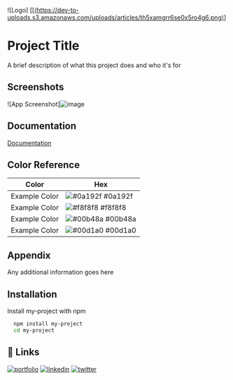
![Logo] [[[(https://dev-to-uploads.s3.amazonaws.com/uploads/articles/th5xamgrr6se0x5ro4g6.png)](https://www.google.com/imgres?imgurl=https%3A%2F%2Fmchost.ru%2Ffiles%2Fimg%2Fpython.png&imgrefurl=https%3A%2F%2Fmchost.ru%2Farticles%2Fchto-takoe-python%2F&tbnid=K8-3-zhe7Q9IZM&vet=12ahUKEwjup-Siq5T5AhXfAxAIHanJBX0QMygIegUIARDBAQ..i&docid=2LJgs2u3SUab8M&w=1200&h=356&q=%D0%BC%D0%B0%D1%88%D0%B8%D0%BD%D0%BD%D0%BE%D0%B5%20%D0%BE%D0%B1%D1%83%D1%87%D0%B5%D0%BD%D0%B8%D0%B5%20python%20%D0%BB%D0%BE%D0%B3%D0%BE%D1%82%D0%B8%D0%BF&ved=2ahUKEwjup-Siq5T5AhXfAxAIHanJBX0QMygIegUIARDBAQ)]

# Project Title

A brief description of what this project does and who it's for


## Screenshots

![App Screenshot]![image](https://user-images.githubusercontent.com/103319628/180814288-f5f43ed4-bd1a-429f-99f8-9bbf93bd8d38.png)


## Documentation

[Documentation](https://linktodocumentation)

## Color Reference

| Color             | Hex                                                                |
| ----------------- | ------------------------------------------------------------------ |
| Example Color | ![#0a192f](https://via.placeholder.com/10/0a192f?text=+) #0a192f |
| Example Color | ![#f8f8f8](https://via.placeholder.com/10/f8f8f8?text=+) #f8f8f8 |
| Example Color | ![#00b48a](https://via.placeholder.com/10/00b48a?text=+) #00b48a |
| Example Color | ![#00d1a0](https://via.placeholder.com/10/00b48a?text=+) #00d1a0 |


## Appendix

Any additional information goes here


## Installation

Install my-project with npm

```bash
  npm install my-project
  cd my-project
```
    
## 🔗 Links
[![portfolio](https://img.shields.io/badge/my_portfolio-000?style=for-the-badge&logo=ko-fi&logoColor=white)](https://katherinempeterson.com/)
[![linkedin](https://img.shields.io/badge/linkedin-0A66C2?style=for-the-badge&logo=linkedin&logoColor=white)](https://www.linkedin.com/)
[![twitter](https://img.shields.io/badge/twitter-1DA1F2?style=for-the-badge&logo=twitter&logoColor=white)](https://twitter.com/)

